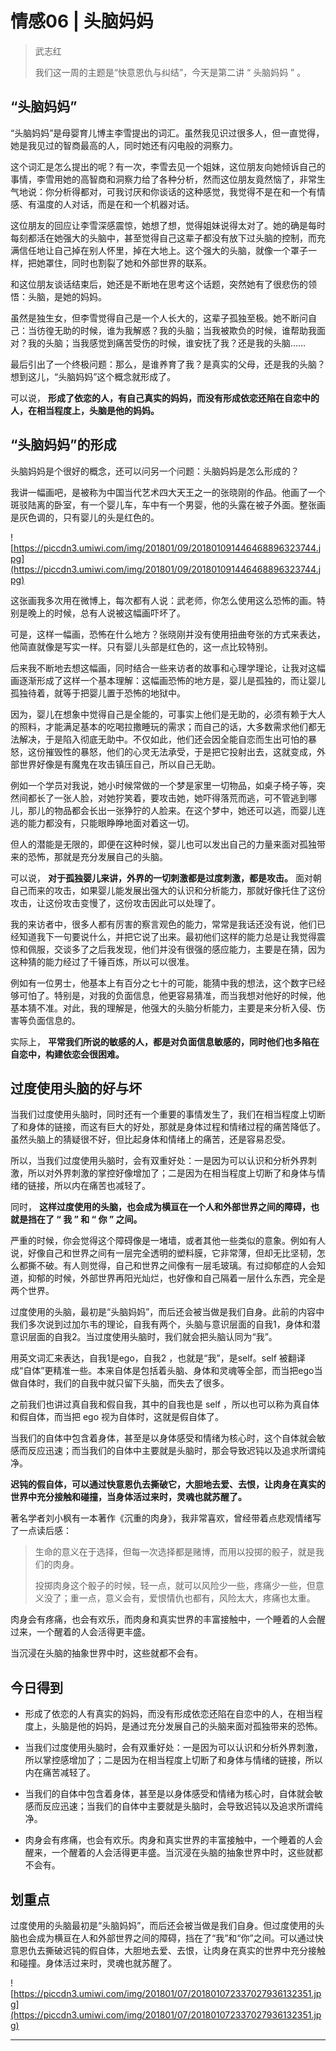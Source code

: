 # 情感06 | 头脑妈妈

> 武志红
> 
> 我们这一周的主题是“快意恩仇与纠结”，今天是第二讲 “ 头脑妈妈 ” 。

## “头脑妈妈”

“头脑妈妈”是母婴育儿博主李雪提出的词汇。虽然我见识过很多人，但一直觉得，她是我见过的智商最高的人，同时她还有闪电般的洞察力。

这个词汇是怎么提出的呢？有一次，李雪去见一个姐妹，这位朋友向她倾诉自己的事情，李雪用她的高智商和洞察力给了各种分析，然而这位朋友竟然恼了，非常生气地说：你分析得都对，可我讨厌和你谈话的这种感觉，我觉得不是在和一个有情感、有温度的人对话，而是在和一个机器对话。

这位朋友的回应让李雪深感震惊，她想了想，觉得姐妹说得太对了。她的确是每时每刻都活在她强大的头脑中，甚至觉得自己这辈子都没有放下过头脑的控制，而充满信任地让自己掉在别人怀里，掉在大地上。这个强大的头脑，就像一个罩子一样，把她罩住，同时也割裂了她和外部世界的联系。

和这位朋友谈话结束后，她还是不断地在思考这个话题，突然她有了很悲伤的领悟：头脑，是她的妈妈。

虽然是独生女，但李雪觉得自己是一个人长大的，这辈子孤独至极。她不断问自己：当彷徨无助的时候，谁为我解惑？我的头脑；当我被欺负的时候，谁帮助我面对？我的头脑；当我感觉到痛苦受伤的时候，谁安抚了我？还是我的头脑……

最后引出了一个终极问题：那么，是谁养育了我？是真实的父母，还是我的头脑？想到这儿，“头脑妈妈”这个概念就形成了。

可以说， **形成了依恋的人，有自己真实的妈妈，而没有形成依恋还陷在自恋中的人，在相当程度上，头脑是他的妈妈。**

## “头脑妈妈”的形成

头脑妈妈是个很好的概念，还可以问另一个问题：头脑妈妈是怎么形成的？

我讲一幅画吧，是被称为中国当代艺术四大天王之一的张晓刚的作品。他画了一个斑驳陆离的卧室，有一个婴儿车，车中有一个男婴，他的头露在被子外面。整张画是灰色调的，只有婴儿的头是红色的。

![https://piccdn3.umiwi.com/img/201801/09/201801091446468896323744.jpg](https://piccdn3.umiwi.com/img/201801/09/201801091446468896323744.jpg)

这张画我多次用在微博上，每次都有人说：武老师，你怎么使用这么恐怖的画。特别是晚上的时候，总有人说被这幅画吓坏了。

可是，这样一幅画，恐怖在什么地方？张晓刚并没有使用扭曲夸张的方式来表达，他简直就像是写实一样。只有婴儿头部是红色的，这一点比较特别。

后来我不断地去想这幅画，同时结合一些来访者的故事和心理学理论，让我对这幅画逐渐形成了这样一个基本理解：这幅画恐怖的地方是，婴儿是孤独的，而让婴儿孤独待着，就等于把婴儿置于恐怖的地狱中。

因为，婴儿在想象中觉得自己是全能的，可事实上他们是无助的，必须有赖于大人的照料，才能满足基本的吃喝拉撒睡玩的需求；而自己的话，大多数需求他们都无法解决，于是陷入彻底无助中。不仅如此，他们还会因全能自恋而生出可怕的暴怒，这份摧毁性的暴怒，他们的心灵无法承受，于是把它投射出去，这就变成，外部世界好像是有魔鬼在攻击镇压自己，所以自己无助。

例如一个学员对我说，她小时候常做的一个梦是家里一切物品，如桌子椅子等，突然间都长了一张人脸，对她狞笑着，要攻击她，她吓得落荒而逃，可不管逃到哪儿，那儿的物品都会长出一张狰狞的人脸来。在这个梦中，她还可以逃，而婴儿连逃的能力都没有，只能眼睁睁地面对着这一切。

但人的潜能是无限的，即便在这种时候，婴儿也可以发出自己的力量来面对孤独带来的恐怖，那就是充分发展自己的头脑。

可以说， **对于孤独婴儿来讲，外界的一切刺激都是过度刺激，都是攻击。** 面对朝自己而来的攻击，如果婴儿能发展出强大的认识和分析能力，那就好像托住了这份攻击，让这份攻击变慢了，这份攻击因此可以处理了。

我的来访者中，很多人都有厉害的察言观色的能力，常常是我话还没有说，他们已经知道我下一句要说什么，并把它说了出来。最初他们这样的能力总是让我觉得震惊和佩服，交谈多了之后我发现，他们并没有很强的感应能力，主要是在猜，因为这种猜的能力经过了千锤百炼，所以可以很准。

例如有一位男士，他基本上有百分之七十的可能，能猜中我的想法，这个数字已经够可怕了。特别是，对我的负面信息，他更容易猜准，而当我想对他好的时候，他基本猜不准。对此，我的理解是，他强大的头脑分析能力，主要是来分析入侵、伤害等负面信息的。

实际上， **平常我们所说的敏感的人，都是对负面信息敏感的，同时他们也多陷在自恋中，构建依恋会很困难。**

## 过度使用头脑的好与坏

当我们过度使用头脑时，同时还有一个重要的事情发生了，我们在相当程度上切断了和身体的链接，而这有巨大的好处，那就是身体过程和情绪过程的痛苦降低了。虽然头脑上的猜疑很不好，但比起身体和情绪上的痛苦，还是容易忍受。

所以，当我们过度使用头脑时，会有双重好处：一是因为可以认识和分析外界刺激，所以对外界刺激的掌控好像增加了；二是因为在相当程度上切断了和身体与情绪的链接，所以内在痛苦也减轻了。

同时， **这样过度使用的头脑，也会成为横亘在一个人和外部世界之间的障碍，也就是挡在了 “ 我 ” 和 “ 你 ” 之间。**

严重的时候，你会觉得这个障碍像是一堵墙，或者其他一些类似的意象。例如有人说，好像自己和世界之间有一层完全透明的塑料膜，它非常薄，但却无比坚韧，怎么都撕不破。有人则觉得，自己和世界之间像有一层毛玻璃。有过抑郁症的人会知道，抑郁的时候，外部世界再阳光灿烂，也好像和自己隔着一层什么东西，完全是两个世界。

过度使用的头脑，最初是“头脑妈妈”，而后还会被当做是我们自身。此前的内容中我们多次说到过加尓韦的理论，自我有两个，头脑与意识层面的自我1，身体和潜意识层面的自我2。当过度使用头脑时，我们就会把头脑认同为“我”。

用英文词汇来表达，自我1是ego，自我2 ，也就是“我”，是self。self 被翻译成“自体”更精准一些。本来自体是包括着头脑、身体和灵魂等全部，而当把ego当做自体时，我们的自我中就只留下头脑，而失去了很多。

之前我们也讲过真自我和假自我，其中的自我也是 self ，所以也可以称为真自体和假自体，而当把 ego 视为自体时，这就是假自体了。

当我们的自体中包含着身体，甚至是以身体感受和情绪为核心时，这个自体就会敏感而反应迅速；而当我们的自体中主要就是头脑时，那会导致迟钝以及追求所谓纯净。

 **迟钝的假自体，可以通过快意恩仇去撕破它，大胆地去爱、去恨，让肉身在真实的世界中充分接触和碰撞，当身体活过来时，灵魂也就苏醒了。**

著名学者刘小枫有一本著作《沉重的肉身》，我非常喜欢，曾经带着点悲观情绪写了一点读后感：

> 生命的意义在于选择，但每一次选择都是赌博，而用以投掷的骰子，就是我们的肉身。
> 
> 投掷肉身这个骰子的时候，轻一点，就可以风险少一些，疼痛少一些，但意义没了；重一点，意义会有，爱恨情仇也都有，风险太大，疼痛也太重。

肉身会有疼痛，也会有欢乐，而肉身和真实世界的丰富接触中，一个睡着的人会醒过来，一个醒着的人会活得更丰盛。

当沉浸在头脑的抽象世界中时，这些就都不会有。

## 今日得到

* 形成了依恋的人有真实的妈妈，而没有形成依恋还陷在自恋中的人，在相当程度上，头脑是他的妈妈，是通过充分发展自己的头脑来面对孤独带来的恐怖。

* 当我们过度使用头脑时，会有双重好处：一是因为可以认识和分析外界刺激，所以掌控感增加了；二是因为在相当程度上切断了和身体与情绪的链接，所以内在痛苦减轻了。

* 当我们的自体中包含着身体，甚至是以身体感受和情绪为核心时，自体就会敏感而反应迅速；当我们的自体中主要就是头脑时，会导致迟钝以及追求所谓纯净。

* 肉身会有疼痛，也会有欢乐。肉身和真实世界的丰富接触中，一个睡着的人会醒来，一个醒着的人会活得更丰盛。当沉浸在头脑的抽象世界中时，这些就都不会有。

## 划重点

过度使用的头脑最初是“头脑妈妈”，而后还会被当做是我们自身。但过度使用的头脑也会成为横亘在人和外部世界之间的障碍，挡在了“我”和“你”之间。可以通过快意恩仇去撕破迟钝的假自体，大胆地去爱、去恨，让肉身在真实的世界中充分接触和碰撞。身体活过来时，灵魂也就苏醒了。

![https://piccdn3.umiwi.com/img/201801/07/201801072337027936132351.jpg](https://piccdn3.umiwi.com/img/201801/07/201801072337027936132351.jpg)

---

